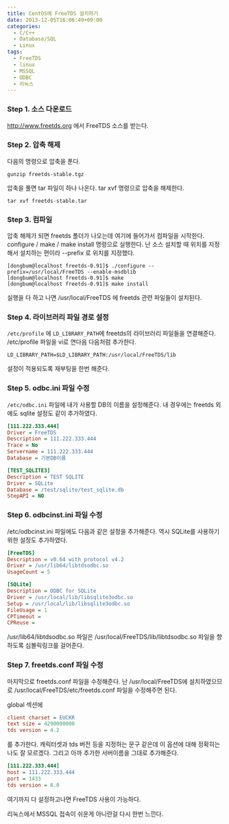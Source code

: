 ```yaml
---
title: CentOS에 FreeTDS 설치하기
date: 2013-12-05T16:06:49+09:00
categories:
  - C/C++
  - Database/SQL
  - Linux
tags:
  - FreeTDS
  - linux
  - MSSQL
  - ODBC
  - 리눅스
---
```

### Step 1. 소스 다운로드

<http://www.freetds.org> 에서 FreeTDS 소스를 받는다.

### Step 2. 압축 해제

다음의 명령으로 압축을 푼다.

```
gunzip freetds-stable.tgz
```

압축을 풀면 tar 파일이 하나 나온다. tar xvf 명령으로 압축을 해제한다.

```
tar xvf freetds-stable.tar
```

### Step 3. 컴파일

압축 해제가 되면 freetds 폴더가 나오는데 여기에 들어가서 컴파일을 시작한다. configure / make / make install 명령으로 실행한다. 난 소스 설치할 때 위치를 지정해서 설치하는 편이라 --prefix 로 위치를 지정했다.

```
[dongbum@localhost freetds-0.91]$ ./configure --prefix=/usr/local/FreeTDS --enable-msdblib
[dongbum@localhost freetds-0.91]$ make
[dongbum@localhost freetds-0.91]$ make install
```

실행을 다 하고 나면 /usr/local/FreeTDS 에 freetds 관련 파일들이 설치된다.

### Step 4. 라이브러리 파일 경로 설정

`/etc/profile` 에 `LD_LIBRARY_PATH`에 freetds의 라이브러리 파일들을 연결해준다. /etc/profile 파일을 vi로 연다음 다음처럼 추가한다.

```
LD_LIBRARY_PATH=$LD_LIBRARY_PATH:/usr/local/FreeTDS/lib
```

설정이 적용되도록 재부팅을 한번 해준다.

### Step 5. odbc.ini 파일 수정

`/etc/odbc.ini` 파일에 내가 사용할 DB의 이름을 설정해준다. 내 경우에는 freetds 외에도 sqlite 설정도 같이 추가하였다.

```ini
[111.222.333.444]
Driver = FreeTDS
Description = 111.222.333.444
Trace = No
Servername = 111.222.333.444
Database = 기본DB이름

[TEST_SQLITE3]
Description = TEST SQLITE
Driver = SQLite
Database = /test/sqlite/test_sqlite.db
StepAPI = NO
```

### Step 6. odbcinst.ini 파일 수정

/etc/odbcinst.ini 파일에도 다음과 같은 설정을 추가해준다. 역시 SQLite를 사용하기 위한 설정도 추가하였다.

```ini
[FreeTDS]
Description = v0.64 with protocol v4.2
Driver = /usr/lib64/libtdsodbc.so
UsageCount = 5

[SQLite]
Description = ODBC for SQLite
Driver = /usr/local/lib/libsqlite3odbc.so
Setup = /usr/local/lib/libsqlite3odbc.so
FileUsage = 1
CPTimeout =
CPReuse =
```

/usr/lib64/libtdsodbc.so 파일은 /usr/local/FreeTDS/lib/libtdsodbc.so 파일을 향하도록 심볼릭링크를 걸어준다.

### Step 7. freetds.conf 파일 수정

마지막으로 freetds.conf 파일을 수정해준다. 난 /usr/local/FreeTDS에 설치하였으므로 /usr/local/FreeTDS/etc/freetds.conf 파일을 수정해주면 된다.

global 섹션에

```ini
client charset = EUCKR
text size = 4290000000
tds version = 4.2
```

를 추가한다. 캐릭터셋과 tds 버전 등을 지정하는 문구 같은데 이 옵션에 대해 정확히는 나도 잘 모르겠다. 그리고 아까 추가한 서버이름을 그대로 추가해준다.

```ini
[111.222.333.444]
host = 111.222.333.444
port = 1433
tds version = 8.0
```

여기까지 다 설정하고나면 FreeTDS 사용이 가능하다.

리눅스에서 MSSQL 접속이 쉬운게 아니란걸 다시 한번 느낀다.

